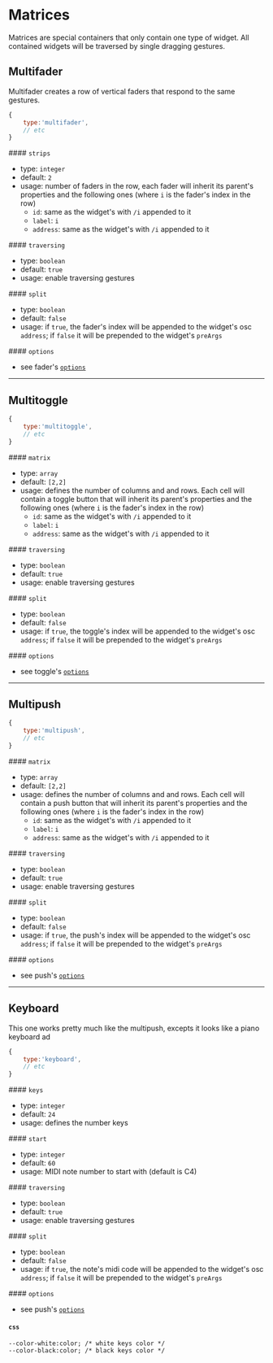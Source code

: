 # Matrices

Matrices are special containers that only contain one type of widget. All contained widgets will be traversed by single dragging gestures.

## Multifader

Multifader creates a row of vertical faders that respond to the same gestures.

```js
{
    type:'multifader',
    // etc
}
```

#### `strips`
- type: `integer`
- default: `2`
- usage: number of faders in the row, each fader will inherit its parent's properties and the following ones (where `i` is the fader's index in the row)
    - `id`: same as the widget's with `/i` appended to it
    - `label`: `i`
    - `address`: same as the widget's with `/i` appended to it

#### `traversing`
- type: `boolean`
- default: `true`
- usage: enable traversing gestures

#### `split`
- type: `boolean`
- default: `false`
- usage: if `true`, the fader's index will be appended to the widget's osc `address`; if `false` it will be prepended to the widget's `preArgs`

#### `options`
- see fader's [`options`](sliders/#fader)



----

## Multitoggle
```js
{
    type:'multitoggle',
    // etc
}
```

#### `matrix`
- type: `array`
- default: `[2,2]`
- usage: defines the number of columns and and rows. Each cell will contain a toggle button that will inherit its parent's properties and the following ones (where `i` is the fader's index in the row)
    - `id`: same as the widget's with `/i` appended to it
    - `label`: `i`
    - `address`: same as the widget's with `/i` appended to it

#### `traversing`
- type: `boolean`
- default: `true`
- usage: enable traversing gestures

#### `split`
- type: `boolean`
- default: `false`
- usage: if `true`, the toggle's index will be appended to the widget's osc `address`; if `false` it will be prepended to the widget's `preArgs`


#### `options`
- see toggle's [`options`](buttons/#toggle)


----
## Multipush
```js
{
    type:'multipush',
    // etc
}
```

#### `matrix`
- type: `array`
- default: `[2,2]`
- usage: defines the number of columns and and rows. Each cell will contain a push button that will inherit its parent's properties and the following ones (where `i` is the fader's index in the row)
    - `id`: same as the widget's with `/i` appended to it
    - `label`: `i`
    - `address`: same as the widget's with `/i` appended to it

#### `traversing`
- type: `boolean`
- default: `true`
- usage: enable traversing gestures

#### `split`
- type: `boolean`
- default: `false`
- usage: if `true`, the push's index will be appended to the widget's osc `address`; if `false` it will be prepended to the widget's `preArgs`

#### `options`
- see push's [`options`](buttons/#push)


----
## Keyboard

This one works pretty much like the multipush, excepts it looks like a piano keyboard ad

```js
{
    type:'keyboard',
    // etc
}
```

#### `keys`
- type: `integer`
- default: `24`
- usage: defines the number keys

#### `start`
- type: `integer`
- default: `60`
- usage: MIDI note number to start with (default is C4)


#### `traversing`
- type: `boolean`
- default: `true`
- usage: enable traversing gestures

#### `split`
- type: `boolean`
- default: `false`
- usage: if `true`, the note's midi code will be appended to the widget's osc `address`; if `false` it will be prepended to the widget's `preArgs`

#### `options`
- see push's [`options`](buttons/#push)

#### `css`
```
--color-white:color; /* white keys color */
--color-black:color; /* black keys color */
```
